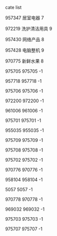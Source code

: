 cate list

957347 居室电器 7

972219 洗护清洁用具 9

957430 网络产品 8

957428 电脑整机 9

970775 新鲜水果 8

975705 975705 -1

957718 957718 -1

975706 975706 -1

972200 972200 -1

961006 961006 -1

975701 975701 -1

955035 955035 -1

975709 975709 -1

975708 975708 -1

975702 975702 -1

970776 970776 -1

958104 958104 -1

5057 5057 -1

970778 970778 -1

969032 969032 -1

975703 975703 -1

975707 975707 -1

